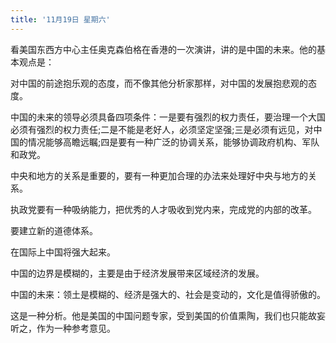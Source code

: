 ```yaml
---
title: '11月19日 星期六'
---
```


看美国东西方中心主任奥克森伯格在香港的一次演讲，讲的是中国的未来。他的基本观点是：

对中国的前途抱乐观的态度，而不像其他分析家那样，对中国的发展抱悲观的态度。

中国的未来的领导必须具备四项条件：一是要有强烈的权力责任，要治理一个大国必须有强烈的权力责任;二是不能是老好人，必须坚定坚强;三是必须有远见，对中国的情况能够高瞻远瞩;四是要有一种广泛的协调关系，能够协调政府机构、军队和政党。

中央和地方的关系是重要的，要有一种更加合理的办法来处理好中央与地方的关系。

执政党要有一种吸纳能力，把优秀的人才吸收到党内来，完成党的内部的改革。

要建立新的道德体系。

在国际上中国将强大起来。

中国的边界是模糊的，主要是由于经济发展带来区域经济的发展。

中国的未来：领土是模糊的、经济是强大的、社会是变动的，文化是值得骄傲的。

这是一种分析。他是美国的中国问题专家，受到美国的价值熏陶，我们也只能故妄听之，作为一种参考意见。

